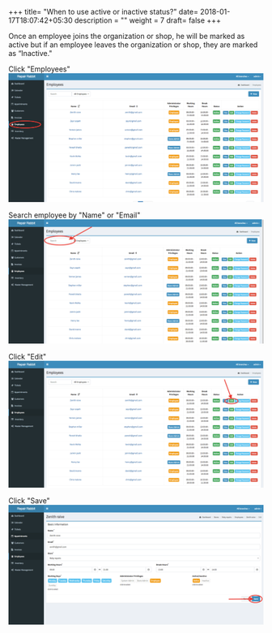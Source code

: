 +++
title= "When to use active or inactive status?"
date= 2018-01-17T18:07:42+05:30
description = ""
weight = 7
draft= false
+++



Once an employee joins the organization or shop, he will be marked as active but if an employee leaves the organization or shop, they are marked as “Inactive."


Click "Employees"
![When to use active or inactive status?](/images/employees/how_to_assign_active_inactive_status/go_to_employees.png) 

Search employee by "Name" or "Email"
![When to use active or inactive status?](/images/employees/how_to_assign_active_inactive_status/search_the_employee.png) 

Click "Edit"
![When to use active or inactive status?](/images/employees/how_to_assign_active_inactive_status/click_edit.png) 

Click "Save"
![When to use active or inactive status?](/images/employees/how_to_assign_active_inactive_status/now_save.png) 



